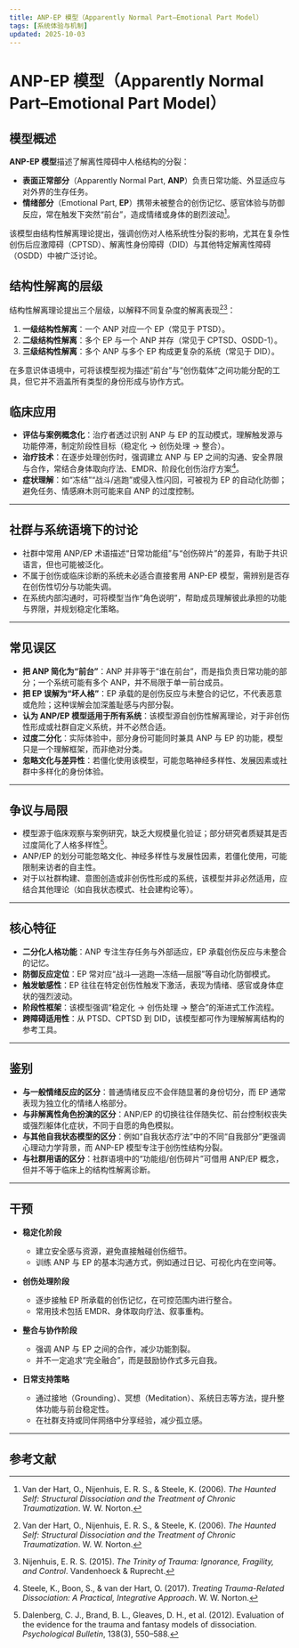 ```yaml
---
title: ANP-EP 模型（Apparently Normal Part–Emotional Part Model）
tags: [系统体验与机制]
updated: 2025-10-03
---
```

# ANP-EP 模型（Apparently Normal Part–Emotional Part Model）

## 模型概述

**ANP-EP 模型**描述了解离性障碍中人格结构的分裂：

* **表面正常部分**（Apparently Normal Part, **ANP**）负责日常功能、外显适应与对外界的生存任务。
* **情绪部分**（Emotional Part, **EP**）携带未被整合的创伤记忆、感官体验与防御反应，常在触发下突然“前台”，造成情绪或身体的剧烈波动[^ANP-1]。

该模型由结构性解离理论提出，强调创伤对人格系统性分裂的影响，尤其在复杂性创伤后应激障碍（CPTSD）、解离性身份障碍（DID）与其他特定解离性障碍（OSDD）中被广泛讨论。

## 结构性解离的层级

结构性解离理论提出三个层级，以解释不同复杂度的解离表现[^ANP-1][^ANP-2]：

1. **一级结构性解离**：一个 ANP 对应一个 EP（常见于 PTSD）。
2. **二级结构性解离**：多个 EP 与一个 ANP 并存（常见于 CPTSD、OSDD-1）。
3. **三级结构性解离**：多个 ANP 与多个 EP 构成更复杂的系统（常见于 DID）。

在多意识体语境中，可将该模型视为描述“前台”与“创伤载体”之间功能分配的工具，但它并不涵盖所有类型的身份形成与协作方式。

## 临床应用

* **评估与案例概念化**：治疗者透过识别 ANP 与 EP 的互动模式，理解触发源与功能停滞，制定阶段性目标（稳定化 → 创伤处理 → 整合）。
* **治疗技术**：在逐步处理创伤时，强调建立 ANP 与 EP 之间的沟通、安全界限与合作，常结合身体取向疗法、EMDR、阶段化创伤治疗方案[^ANP-3]。
* **症状理解**：如“冻结”“战斗/逃跑”或侵入性闪回，可被视为 EP 的自动化防御；避免任务、情感麻木则可能来自 ANP 的过度控制。

---

## 社群与系统语境下的讨论

* 社群中常用 ANP/EP 术语描述“日常功能组”与“创伤碎片”的差异，有助于共识语言，但也可能被泛化。
* 不属于创伤或临床诊断的系统未必适合直接套用 ANP-EP 模型，需辨别是否存在创伤性切分与功能失调。
* 在系统内部沟通时，可将模型当作“角色说明”，帮助成员理解彼此承担的功能与界限，并规划稳定化策略。

---

## 常见误区

* **把 ANP 简化为“前台”**：ANP 并非等于“谁在前台”，而是指负责日常功能的部分；一个系统可能有多个 ANP，并不局限于单一前台成员。
* **把 EP 误解为“坏人格”**：EP 承载的是创伤反应与未整合的记忆，不代表恶意或危险；这种误解会加深羞耻感与内部分裂。
* **认为 ANP/EP 模型适用于所有系统**：该模型源自创伤性解离理论，对于非创伤性形成或社群自定义系统，并不必然合适。
* **过度二分化**：实际体验中，部分身份可能同时兼具 ANP 与 EP 的功能，模型只是一个理解框架，而非绝对分类。
* **忽略文化与差异性**：若僵化使用该模型，可能忽略神经多样性、发展因素或社群中多样化的身份体验。

---

## 争议与局限

* 模型源于临床观察与案例研究，缺乏大规模量化验证；部分研究者质疑其是否过度简化了人格多样性[^ANP-4]。
* ANP/EP 的划分可能忽略文化、神经多样性与发展性因素，若僵化使用，可能限制来访者的自主性。
* 对于以社群构建、意图创造或非创伤性形成的系统，该模型并非必然适用，应结合其他理论（如自我状态模式、社会建构论等）。

---

## 核心特征

* **二分化人格功能**：ANP 专注生存任务与外部适应，EP 承载创伤反应与未整合的记忆。
* **防御反应定位**：EP 常对应“战斗—逃跑—冻结—屈服”等自动化防御模式。
* **触发敏感性**：EP 往往在特定创伤性触发下激活，表现为情绪、感官或身体症状的强烈波动。
* **阶段性框架**：该模型强调“稳定化 → 创伤处理 → 整合”的渐进式工作流程。
* **跨障碍适用性**：从 PTSD、CPTSD 到 DID，该模型都可作为理解解离结构的参考工具。

---

## 鉴别

* **与一般情绪反应的区分**：普通情绪反应不会伴随显著的身份切分，而 EP 通常表现为独立化的情绪人格部分。
* **与非解离性角色扮演的区分**：ANP/EP 的切换往往伴随失忆、前台控制权丧失或强烈躯体化症状，不同于自愿的角色模拟。
* **与其他自我状态模型的区分**：例如“自我状态疗法”中的不同“自我部分”更强调心理动力学背景，而 ANP-EP 模型专注于创伤性结构分裂。
* **与社群用语的区分**：社群语境中的“功能组/创伤碎片”可借用 ANP/EP 概念，但并不等于临床上的结构性解离诊断。

---

## 干预

* **稳定化阶段**

  * 建立安全感与资源，避免直接触碰创伤细节。
  * 训练 ANP 与 EP 的基本沟通方式，例如通过日记、可视化内在空间等。

* **创伤处理阶段**

  * 逐步接触 EP 所承载的创伤记忆，在可控范围内进行整合。
  * 常用技术包括 EMDR、身体取向疗法、叙事重构。

* **整合与协作阶段**

  * 强调 ANP 与 EP 之间的合作，减少功能割裂。
  * 并不一定追求“完全融合”，而是鼓励协作式多元自我。

* **日常支持策略**

  * 通过接地（Grounding）、冥想（Meditation）、系统日志等方法，提升整体功能与前台稳定性。
  * 在社群支持或同伴网络中分享经验，减少孤立感。

---

## 参考文献

[^ANP-1]: Van der Hart, O., Nijenhuis, E. R. S., & Steele, K. (2006). *The Haunted Self: Structural Dissociation and the Treatment of Chronic Traumatization*. W. W. Norton.

[^ANP-2]: Nijenhuis, E. R. S. (2015). *The Trinity of Trauma: Ignorance, Fragility, and Control*. Vandenhoeck & Ruprecht.

[^ANP-3]: Steele, K., Boon, S., & van der Hart, O. (2017). *Treating Trauma-Related Dissociation: A Practical, Integrative Approach*. W. W. Norton.

[^ANP-4]: Dalenberg, C. J., Brand, B. L., Gleaves, D. H., et al. (2012). Evaluation of the evidence for the trauma and fantasy models of dissociation. *Psychological Bulletin*, 138(3), 550–588.

